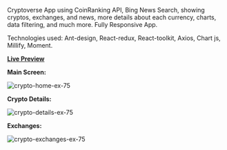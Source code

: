 Cryptoverse App using CoinRanking API, Bing News Search, showing cryptos,
exchanges, and news, more details about each currency, charts, data filtering,
and much more.
Fully Responsive App.


Technologies used:
Ant-design, React-redux, React-toolkit, Axios, Chart js, Millify, Moment.

**[Live Preview](https://ayah-cryptocurrency-app.vercel.app/)**


**Main Screen:**



![crypto-home-ex-75](https://user-images.githubusercontent.com/17669366/187416721-6139b520-5a07-47f1-8ea7-acab5bb8b822.jpg)




**Crypto Details:**

![crypto-details-ex-75](https://user-images.githubusercontent.com/17669366/187417031-25e95d33-c60a-485d-8ab4-0793e8eba69f.jpg)



**Exchanges:**


![crypto-exchanges-ex-75](https://user-images.githubusercontent.com/17669366/187417081-2b369382-f7b7-4596-a48c-920c6cfe055a.jpg)



